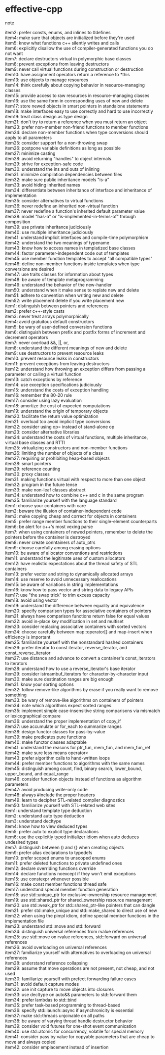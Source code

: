 # effective-cpp
note

item2: prefer consts, enums, and inlines to #defines    
item4: make sure that objects are initialized before they're used    
item5: know what functions c++ silently writes and calls    
item6: explicitly disallow the use of compiler-generated functions you do not want    
item7: declare destructors virtual in polymorphic base classes    
item8: prevent exceptions from leaving destructors     
item9: never call virtual functions during construction or destruction    
item10: have assignment operators return a reference to *this     
item13: use objects to manage resources     
item14: think carefully about copying behavior in resource-managing classes    
item15: provide access to raw resources in resource-managing classes    
item16: use the same form in corresponding uses of new and delete    
item17: store newed objects in smart pointers in standalone statements   
item18: make interfaces easy to use correctly and hard to use incorrectly   
item19: treat class design as type design      
item21: don't try to return a reference when you must return an object   
item23: prefer non-member non-friend functions to member functions    
item24: declare non-member functions when type conversions should apply to all parameters    
item25: consider support for a non-throwing swap    
item26: postpone variable definitions as long as possible    
item27: minimize casting    
item28: avoid returning "handles" to object internals    
item29: strive for exception-safe code    
item30: understand the ins and outs of inlining     
item31: minimize compilation dependencies between files    
item32: make sure public inheritance models "is-a"    
item33: avoid hiding inherited names     
item34: differentiate between inheritance of interface and inheritance of implementation    
item35: consider alternatives to virtual functions     
item36: never redefine an inherited non-virtual function    
item37: never redefine a function's inherited default parameter value    
item38: model "has-a" or "is-implemented-in-terms-of" through composition    
item39: use private inheritance judiciously     
item40: use multiple inheritance judiciously     
item41: understand implicit interfaces and compile-time polymorphism     
item42: understand the two meanings of typename    
item43: know how to access names in templatized base classes    
item44: factor parameter-independent code out of templates    
item45: use member function templates to accept "all compatible types"    
item46: define non-member functions inside templates when type conversions are desired      
item47: use traits classes for information about types     
item48: be aware of template metaprogramming    
item49: understand the behavior of the new-handler     
item50: understand when it make sense to replate new and delete     
item51: adhere to convention when writing new and delete     
item52: write placement delete if you write placement new     
item1: distinguish between pointers and references    
item2: prefer c++-style casts    
item3: never treat arrays polymorphically    
item4: avoid gratuitous default constructors    
item5: be wary of user-defined conversion functions    
item6: distinguish between prefix and postfix forms of increment and decrement operators    
item7: never overload &&, ||, or,    
item8: understand the different meanings of new and delete    
item9: use destructors to prevent resource leaks    
item10: prevent resource leaks in constructors    
item11: prevent exceptions from leaving destructors    
item12: understand how throwing an exception differs from passing a parameter or calling a virtual function    
item13: catch exceptions by reference    
item14: use exception specifications judiciously   
item15: understand the costs of exception handling   
item16: remember the 80-20 rule   
item17: consider using lazy evaluation   
item18: amortize the cost of expected computations    
item19: understand the origin of temporary objects       
item20: facilitate the return value optimization           
item21: overload too avoid implicit type conversions        
item22: consider using op= instead of stand-alone op        
item23: consider alternative libraries      
item24: understand the costs of virtual functions, multiple inheritance, virtual base classes and RTTI      
item25: virtualizing constructors and non-member functions      
item26: limiting the number of objects of a class       
item27: requiring or prohibiting heap-based objects     
item28: smart pointers      
item29: reference counting      
item30: proxy classes       
item31: making functions virtual with respect to more than one object       
item32: program in the future tense     
item33: make non-leaf classes abstract      
item34: understand how to combine c++ and c in the same program     
item35: familiarize yourself with the language standard     
item1: choose your containers with care     
item2: beware the illusion of container-independent code        
item3: make copying cheap and correct for objects in containers     
item5: prefer range member functions to their single-element counterparts       
item6: be alert for c++'s most vexing parse     
item7: when using containers of newed pointers, remember to delete the pointers before the container is destroyed       
item8: never create conntainers of auto_ptrs        
item9: choose carefully among erasing options       
item10: be aware of allocator conventions and restrictions      
item11: understand the legitimate uses of custom allocators     
item12: have realistic expectations about the thread safety of STL containers       
item13: prefer vector and string to dynamically allocated arrays        
item14: use reserve to avoid unnecessary reallocations      
item15: be aware of variations in string implementations        
item16: know how to pass vector and string data to legacy APIs      
item17: use "the swap trick" to trim excess capacity        
item18: avoid using vector<bool>        
item19: understand the difference between equality and equivalence      
item20: specify comparison types for associative containers of pointers     
item21: always have comparison functions return false for equal values      
item22: avoid in-place key modification in set and multiset     
item23: consider replacing associative containers with sorted vectors       
item24: choose carefully between map::operator[] and map-insert when efficiency is important        
item25: familiarize yourself with the nonstandard hashed containers     
item26: prefer iterator to const iterator, reverse_iterator, and const_reverse_iterator     
item27: use distance and advance to convert a container's const_iterators to iterators      
item28: understand how to use a reverse_iterator's base iterator        
item29: consider istreambuf_iterators for character-by-character input      
item30: make sure destination ranges are big enough     
item31: know your sorting options       
item32: follow remove-like algorithms by erase if you really want to remove something       
item33: be wary of remove-like algorithms on containers of pointers     
item34: note which algorithms expect sorted ranges      
item35: implement simple case-insensitive string comparisons via mismatch or lexicographical compare        
item36: understand the proper implementation of copy_if     
item37: use accumulate or for_each to summarize ranges      
item38: design functor classes for pass-by-value        
item39: make predicates pure functions      
item40: make functor classes adaptable      
item41: understand the reasons for ptr_fun, mem_fun, and mem_fun_ref        
item42: make sure less<T> means operator<           
item43: prefer algorithm calls to hand-written loops        
item44: prefer member functions to algorithms with the same names       
item45: distinguish among count, find, binary search, lower_bound, upper_bound, and equal_range     
item46: consider function objects instead of functions as algorithm parameters      
item47: avoid producing write-only code     
item48: always #include the proper headers      
item49: learn to decipher STL-related compiler diagnostics      
item50: familiarize yourself with STL-related web sites     
item1: understand template type deduction               
item2: understand auto type deduction       
item3: understand decltype      
item4: know how to view deduced types       
item5: prefer auto to explicit type declarations        
item6: use the explicitly typed initializer idiom when auto deduces undesired types     
item7: distinguish between () and {} when creating objects         
item9: prefer alias declarations to typedefs     
item10: prefer scoped enums to unscoped enums        
item11: prefer deleted functions to private undefined ones       
item12: declare overriding functions override     
item14: declare functions noexcept if they won't emit exceptions            
item15: use constexpr whenever possible     
item16: make const member functions thread safe     
item17: understand special member function generation       
item18: use std::unique_ptr for exclusive-ownership resource management     
item19: use std::shared_ptr for shared_ownership resource management        
item20: use std::weak_ptr for std::shared_ptr-like pointers that can dangle     
item21: prefer std::make_unique and std::make_shared to direct use of new       
item22: when using the pimpl idiom, define special member functions in the implementation file      
item23: understand std::move and std::forward       
item24: distinguish universal references from rvalue references     
item25: use std::move on rvalue references, std::forward on universal references        
item26: avoid overloading on universal references       
item27: familiarize yourself with alternatives to overloading on universal references       
item28: understand reference collapsing     
item29: assume that move operations are not present, not cheap, and not used        
item30: familiarize yourself with prefect forwarding failure cases      
item31: avoid default capture modes     
item32: use init capture to move objects into closures      
item33: use decltype on auto&& parameters to std::forward them      
item34: prefer lambdas to std::bind     
item35: prefer task-based programming to thread-based       
item36: specify std::launch::async if asynchronicity is essential       
item37: make std::threads unjoinable on all paths       
item38: be aware of varying thread handle destructor behavior       
item39: consider void futures for one-shot event communication      
item40: use std::atomic for concurrency, volatile for special memory        
item41: consider pass by value for copyable parameters that are cheap to move and always copied     
item42: consider emplacement instead of insertion       

